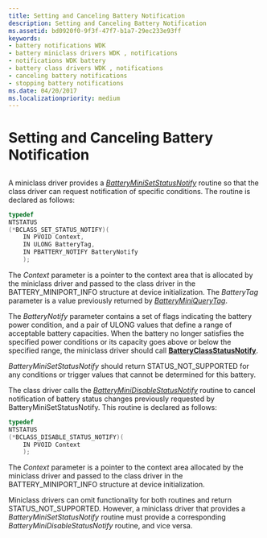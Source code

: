 ```yaml
---
title: Setting and Canceling Battery Notification
description: Setting and Canceling Battery Notification
ms.assetid: bd0920f0-9f3f-47f7-b1a7-29ec233e93ff
keywords:
- battery notifications WDK
- battery miniclass drivers WDK , notifications
- notifications WDK battery
- battery class drivers WDK , notifications
- canceling battery notifications
- stopping battery notifications
ms.date: 04/20/2017
ms.localizationpriority: medium
---
```


# Setting and Canceling Battery Notification


## <span id="ddk_setting_and_canceling_battery_notification_dg"></span><span id="DDK_SETTING_AND_CANCELING_BATTERY_NOTIFICATION_DG"></span>


A miniclass driver provides a [*BatteryMiniSetStatusNotify*](/windows/win32/api/batclass/nc-batclass-bclass_set_status_notify_callback) routine so that the class driver can request notification of specific conditions. The routine is declared as follows:

```cpp
typedef
NTSTATUS
(*BCLASS_SET_STATUS_NOTIFY)(
    IN PVOID Context,
    IN ULONG BatteryTag,
    IN PBATTERY_NOTIFY BatteryNotify
    );
```

The *Context* parameter is a pointer to the context area that is allocated by the miniclass driver and passed to the class driver in the BATTERY\_MINIPORT\_INFO structure at device initialization. The *BatteryTag* parameter is a value previously returned by [*BatteryMiniQueryTag*](/windows/win32/api/batclass/nc-batclass-bclass_query_tag_callback).

The *BatteryNotify* parameter contains a set of flags indicating the battery power condition, and a pair of ULONG values that define a range of acceptable battery capacities. When the battery no longer satisfies the specified power conditions or its capacity goes above or below the specified range, the miniclass driver should call [**BatteryClassStatusNotify**](/windows/win32/api/batclass/nf-batclass-batteryclassstatusnotify).

*BatteryMiniSetStatusNotify* should return STATUS\_NOT\_SUPPORTED for any conditions or trigger values that cannot be determined for this battery.

The class driver calls the [*BatteryMiniDisableStatusNotify*](/windows/win32/api/batclass/nc-batclass-bclass_disable_status_notify_callback) routine to cancel notification of battery status changes previously requested by BatteryMiniSetStatusNotify. This routine is declared as follows:

```cpp
typedef
NTSTATUS
(*BCLASS_DISABLE_STATUS_NOTIFY)(
    IN PVOID Context
    );
```

The *Context* parameter is a pointer to the context area allocated by the miniclass driver and passed to the class driver in the BATTERY\_MINIPORT\_INFO structure at device initialization.

Miniclass drivers can omit functionality for both routines and return STATUS\_NOT\_SUPPORTED. However, a miniclass driver that provides a *BatteryMiniSetStatusNotify* routine must provide a corresponding *BatteryMiniDisableStatusNotify* routine, and vice versa.

 

